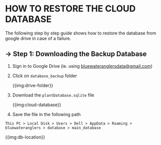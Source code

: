 # HOW TO RESTORE THE CLOUD DATABASE

The following step by step guide shows how to restore the database from google drive in case of a failure.

## &rarr; Step 1: Downloading the Backup Database

1. Sign in to Google Drive (ie. using bluewateranglersdata@gmail.com)
2. Click on `database_backup` folder

    {{img:drive-folder}}

3. Download the `plantDatabase.sqlite` file

    {{img:cloud-database}}

4. Save the file in the following path
```
This PC > Local Disk > Users > Dell > AppData > Roaming > bluewateranglers > database > main_database
```

{{img:db-location}}
